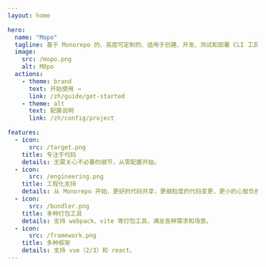 ```yaml
---
layout: home

hero:
  name: "Mopo"
  tagline: 基于 Monorepo 的、高度可定制的、适用于创建、开发、测试和部署 CLI 工具全过程的框架。
  image: 
    src: /mopo.png
    alt: MOpo
  actions:
    - theme: brand
      text: 开始使用 →
      link: /zh/guide/get-started
    - theme: alt
      text: 配置说明
      link: /zh/config/project

features:
  - icon:
      src: /target.png
    title: 专注于代码
    details: 无需关心不必要的细节，从零配置开始。
  - icon:
      src: /engineering.png
    title: 工程化支持
    details: 从 Monorepo 开始，更好的代码共享，更细粒度的代码变更，更小的心智负担。
  - icon:
      src: /bundler.png
    title: 多种打包工具
    details: 支持 webpack、vite 等打包工具，满足各种需求和场景。
  - icon:
      src: /framework.png
    title: 多种框架
    details: 支持 vue（2/3）和 react。
---
```



